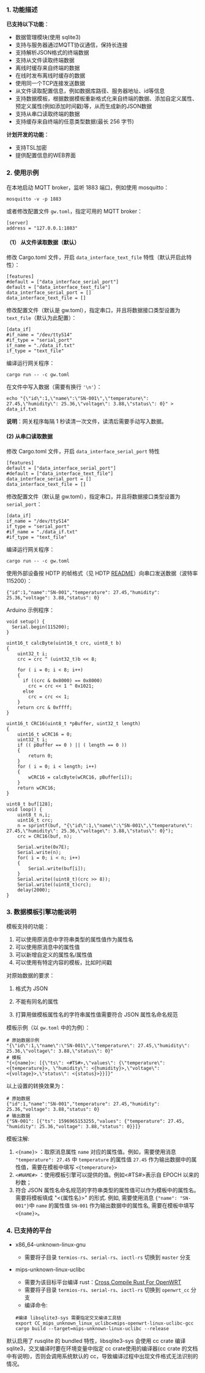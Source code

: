 ### 1. 功能描述

**已支持以下功能**：

- 数据管理模块(使用 sqlite3)
- 支持与服务器通过MQTT协议通信，保持长连接
- 支持解析JSON格式的终端数据
- 支持从文件读取终端数据
- 离线时缓存来自终端的数据
- 在线时发布离线时缓存的数据
- 使用同一个TCP连接发送数据
- 从文件读取配置信息，例如数据库路径、服务器地址、id等信息
- 支持数据模板，根据数据模板重新格式化来自终端的数据、添加自定义属性、预定义属性(例如添加时间戳)等，从而生成新的JSON数据
- 支持从串口读取终端的数据
- 支持缓存来自终端的任意类型数据(最长 256 字节)

**计划开发的功能**：

- 支持TSL加密
- 提供配置信息的WEB界面

### 2. 使用示例

在本地启动 MQTT broker，监听 1883 端口，例如使用 mosquitto：

```
mosquitto -v -p 1883
```

或者修改配置文件 `gw.toml`，指定可用的 MQTT broker：

```
[server]
address = "127.0.0.1:1883"
```

#### （1） 从文件读取数据（默认）

修改 Cargo.toml 文件，开启 `data_interface_text_file` 特性（默认开启此特性）：

```
[features]
#default = ["data_interface_serial_port"]
default = ["data_interface_text_file"]
data_interface_serial_port = []
data_interface_text_file = []
```

修改配置文件（默认是 gw.toml），指定串口，并且将数据接口类型设置为 `text_file`（默认为此配置）：

```
[data_if]
#if_name = "/dev/ttyS14"
#if_type = "serial_port"
if_name = "./data_if.txt"
if_type = "text_file"
```

编译运行网关程序：

```
cargo run -- -c gw.toml
```

在文件中写入数据（需要有换行 `'\n'`）：

```
echo "{\"id\":1,\"name\":\"SN-001\",\"temperature\": 27.45,\"humidity\": 25.36,\"voltage\": 3.88,\"status\": 0}" > data_if.txt
```

**说明**：网关程序每隔 1 秒读清一次文件，读清后需要手动写入数据。

#### (2) 从串口读取数据

修改 Cargo.toml 文件，开启 `data_interface_serial_port` 特性

```
[features]
default = ["data_interface_serial_port"]
#default = ["data_interface_text_file"]
data_interface_serial_port = []
data_interface_text_file = []
```

修改配置文件（默认是 gw.toml），指定串口，并且将数据接口类型设置为 `serial_port`：

```
[data_if]
if_name = "/dev/ttyS14"
if_type = "serial_port"
#if_name = "./data_if.txt"
#if_type = "text_file"
```

编译运行网关程序：

```
cargo run -- -c gw.toml
```

使用外部设备按 HDTP 的帧格式（见 HDTP [README](/hdtp/README.md)）向串口发送数据（波特率 115200）：

```
{"id":1,"name":"SN-001","temperature": 27.45,"humidity": 25.36,"voltage": 3.88,"status": 0}
```

Arduino 示例程序：

```
void setup() {
  Serial.begin(115200);
}

uint16_t calcByte(uint16_t crc, uint8_t b)
{
    uint32_t i;
    crc = crc ^ (uint32_t)b << 8;
  
    for ( i = 0; i < 8; i++)
    {
      if ((crc & 0x8000) == 0x8000)
        crc = crc << 1 ^ 0x1021;
      else
        crc = crc << 1;
    }
    return crc & 0xffff;
}

uint16_t CRC16(uint8_t *pBuffer, uint32_t length)
{
    uint16_t wCRC16 = 0;
    uint32_t i;
    if (( pBuffer == 0 ) || ( length == 0 ))
    {
        return 0;
    }
    for ( i = 0; i < length; i++)
    {
        wCRC16 = calcByte(wCRC16, pBuffer[i]);
    }
    return wCRC16;
}

uint8_t buf[128];
void loop() {
	uint8_t n,i;
	uint16_t crc;
	n = sprintf(buf, "{\"id\":1,\"name\":\"SN-001\",\"temperature\": 27.45,\"humidity\": 25.36,\"voltage\": 3.88,\"status\": 0}");
	crc = CRC16(buf, n);

	Serial.write(0x7E);
	Serial.write(n);
	for( i = 0; i < n; i++)
	{
		Serial.write(buf[i]);
	}
	Serial.write((uint8_t)(crc >> 8));
	Serial.write((uint8_t)crc);
	delay(2000);
}
```

### 3. 数据模板引擎功能说明

 模板支持的功能：

1. 可以使用原消息中字符串类型的属性值作为属性名
2. 可以使用原消息中的属性值
3. 可以新增自定义的属性名/属性值
4. 可以使用有特定内容的模板，比如时间戳

对原始数据的要求：

1. 格式为 JSON

1. 不能有同名的属性
2. 打算用做模板属性名的字符串属性值需要符合 JSON 属性名命名规范

 模板示例（以 `gw.toml` 中的为例）：

```
# 原始数据示例
"{\"id\":1,\"name\":\"SN-001\",\"temperature\": 27.45,\"humidity\": 25.36,\"voltage\": 3.88,\"status\": 0}"
# 模板
"{<{name}>: [{\"ts\": <#TS#>,\"values\": {\"temperature\": <{temperature}>, \"humidity\": <{humidity}>,\"voltage\": <{voltage}>,\"status\": <{status}>}}]}"
```

以上设置的转换效果为：

```
# 原始数据
{"id":1,"name":"SN-001","temperature": 27.45,"humidity": 25.36,"voltage": 3.88,"status": 0}
# 输出数据
{"SN-001": [{"ts": 1596965153255,"values": {"temperature": 27.45, "humidity": 25.36,"voltage": 3.88,"status": 0}}]}
```

模板注解:

1. `<{name}>` ：取原消息属性 `name` 对应的属性值。例如，需要使用消息 `"temperature": 27.45` 中 `temperature` 的属性值 `27.45` 作为输出数据中的属性值，需要在模板中填写 `<{temperature}>`
2. `<#NAME#>` ：使用模板引擎可以提供的值。例如<#TS#>表示自 EPOCH 以来的秒数；
3. 符合 JSON 属性名命名规范的字符串类型的属性值可以作为模板中的属性名。需要将模板填成 "<{属性名}>" 的形式. 例如, 需要使用消息 `{"name": "SN-001"}`中 `name` 的属性值 `SN-001` 作为输出数据中的属性名, 需要在模板中填写 `<{name}>`。

### 4. 已支持的平台

- x86_64-unknown-linux-gnu
  
  - 需要将子目录 `termios-rs`、`serial-rs`、`ioctl-rs` 切换到 `master` 分支
  
- mips-unknown-linux-uclibc
  - 需要为该目标平台编译 rust：[Cross Compile Rust For OpenWRT](https://qianchenzhumeng.github.io/posts/cross-compile-rust-for-openwrt/)
  - 需要将子目录 `termios-rs`、`serial-rs`、`ioctl-rs` 切换到 `openwrt_cc` 分支
  - 编译命令: 
  
  ```
  #编译 libsqlite3-sys 需要指定交叉编译工具链
  export CC_mips_unknown_linux_uclibc=mips-openwrt-linux-uclibc-gcc
  cargo build --target=mips-unknown-linux-uclibc --release
  ```

默认启用了 rusqlite 的 bundled 特性，libsqlite3-sys 会使用 cc crate 编译 sqlite3，交叉编译时要在环境变量中指定 cc crate使用的编译器(cc crate 的文档中有说明)，否则会调用系统默认的 cc，导致编译过程中出现文件格式无法识别的情况。
